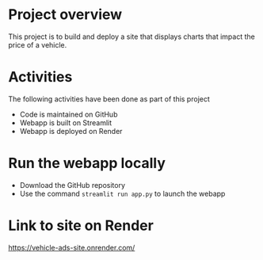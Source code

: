 # Project overview
This project is to build and deploy a site that displays charts that impact the price of a vehicle.

# Activities
The following activities have been done as part of this project
- Code is maintained on GitHub
- Webapp is built on Streamlit
- Webapp is deployed on Render

# Run the webapp locally
- Download the GitHub repository
- Use the command `streamlit run app.py` to launch the webapp

# Link to site on Render
https://vehicle-ads-site.onrender.com/
